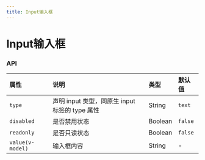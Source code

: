 ```yaml
---
title: Input输入框
---
```

# Input输入框


<ClientOnly>
<input-vp></input-vp>
</ClientOnly>

### API

| 属性             | 说明                                           | 类型    | 默认值  |
| :--------------- | :--------------------------------------------- | :------ | :------ |
| `type`           | 声明 input 类型，同原生 input 标签的 type 属性 | String  | `text`  |
| `disabled`       | 是否禁用状态                                   | Boolean | `false` |
| `readonly`       | 是否只读状态                                   | Boolean | `false` |
| `value(v-model)` | 输入框内容                                     | String  | -       |
